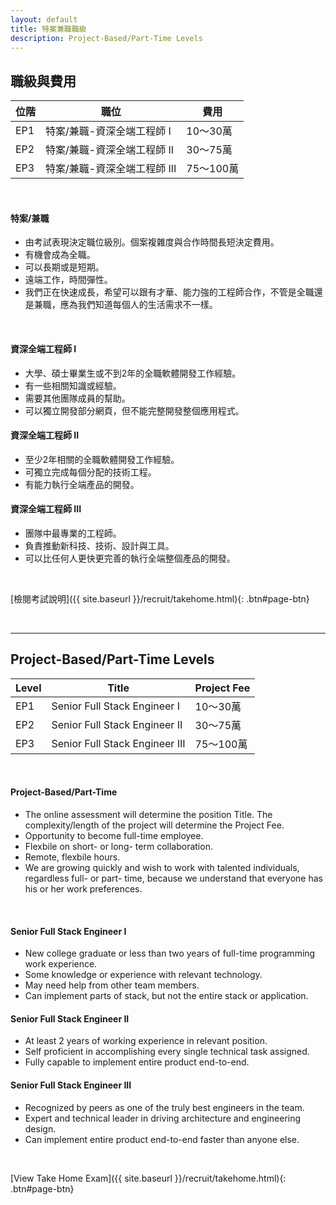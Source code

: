 ```yaml
---
layout: default
title: 特案兼職職級
description: Project-Based/Part-Time Levels
---
```


## 職級與費用

| 位階 | 職位 | 費用 |
| --- | --- | --- | 
| EP1 | 特案/兼職-資深全端工程師 I | 10～30萬 |
| EP2 | 特案/兼職-資深全端工程師 II | 30～75萬 |
| EP3 | 特案/兼職-資深全端工程師 III | 75～100萬 |

<br>

#### 特案/兼職
* 由考試表現決定職位級別。個案複雜度與合作時間長短決定費用。
* 有機會成為全職。
* 可以長期或是短期。
* 遠端工作，時間彈性。
* 我們正在快速成長，希望可以跟有才華、能力強的工程師合作，不管是全職還是兼職，應為我們知道每個人的生活需求不一樣。

<br>

#### 資深全端工程師 I
* 大學、碩士畢業生或不到2年的全職軟體開發工作經驗。
* 有一些相關知識或經驗。
* 需要其他團隊成員的幫助。
* 可以獨立開發部分網頁，但不能完整開發整個應用程式。

#### 資深全端工程師 II
* 至少2年相關的全職軟體開發工作經驗。
* 可獨立完成每個分配的技術工程。
* 有能力執行全端產品的開發。

#### 資深全端工程師 III
* 團隊中最專業的工程師。
* 負責推動新科技、技術、設計與工具。
* 可以比任何人更快更完善的執行全端整個產品的開發。

<br>

[檢閱考試說明]({{ site.baseurl }}/recruit/takehome.html){: .btn#page-btn}

<br>

---

## Project-Based/Part-Time Levels

| Level | Title | Project Fee |
| --- | --- | --- |
| EP1 | Senior Full Stack Engineer I | 10～30萬 |
| EP2 | Senior Full Stack Engineer II | 30～75萬 |
| EP3 | Senior Full Stack Engineer III | 75～100萬 |

<br>

#### Project-Based/Part-Time
* The online assessment will determine the position Title. The complexity/length of the project will determine the Project Fee.
* Opportunity to become full-time employee.
* Flexbile on short- or long- term collaboration.
* Remote, flexbile hours.
* We are growing quickly and wish to work with talented individuals, regardless full- or part- time, because we understand that everyone has his or her work preferences. 

<br>

#### Senior Full Stack Engineer I
* New college graduate or less than two years of full-time programming work experience.
* Some knowledge or experience with relevant technology.
* May need help from other team members.
* Can implement parts of stack, but not the entire stack or application.

#### Senior Full Stack Engineer II
* At least 2 years of working experience in relevant position.
* Self proficient in accomplishing every single technical task assigned.
* Fully capable to implement entire product end-to-end.

#### Senior Full Stack Engineer III
* Recognized by peers as one of the truly best engineers in the team.
* Expert and technical leader in driving architecture and engineering design.
* Can implement entire product end-to-end faster than anyone else.

<br>

[View Take Home Exam]({{ site.baseurl }}/recruit/takehome.html){: .btn#page-btn}

<br>